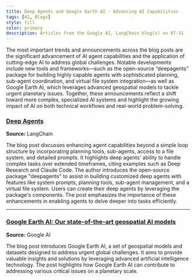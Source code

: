 ```yaml
---
title: Deep Agents and Google Earth AI - Advancing AI Capabilities
tags: [AI, Blogs]
style: fill
color: primary
description: Articles from the Google AI, LangChain blog(s) on 07-31
---
```


The most important trends and announcements across the blog posts are the significant advancement of AI agent capabilities and the application of cutting-edge AI to address global challenges. Notable developments include new tools and frameworks—such as the open-source “deepagents” package for building highly capable agents with sophisticated planning, sub-agent coordination, and virtual file system integration—as well as Google Earth AI, which leverages advanced geospatial models to tackle urgent planetary issues. Together, these announcements reflect a shift toward more complex, specialized AI systems and highlight the growing impact of AI on both technical workflows and real-world problem-solving.

### [Deep Agents](https://blog.langchain.com/deep-agents/)
**Source:** LangChain

The blog post discusses enhancing agent capabilities beyond a simple loop structure by incorporating planning tools, sub-agents, access to a file system, and detailed prompts. It highlights deep agents' ability to handle complex tasks over extended timeframes, citing examples such as Deep Research and Claude Code. The author introduces the open-source package "deepagents" to assist in building customized deep agents with features like system prompts, planning tools, sub-agent management, and a virtual file system. Users can create their deep agents by leveraging the package's components. The post emphasizes the importance of these enhancements in enabling agents to delve deeper into tasks efficiently.

---

### [Google Earth AI: Our state-of-the-art geospatial AI models](https://blog.google/technology/ai/google-earth-ai/)
**Source:** Google AI

The blog post introduces Google Earth AI, a set of geospatial models and datasets designed to address urgent global challenges. It aims to provide valuable insights and solutions by leveraging advanced artificial intelligence technology. The post highlights how Google Earth AI can contribute to addressing various critical issues on a planetary scale.